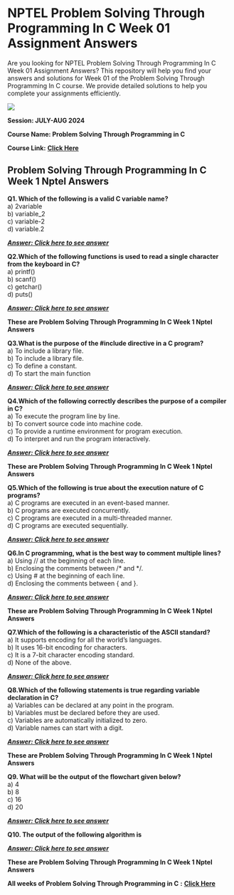 # NPTEL Problem Solving Through Programming In C Week 01 Assignment Answers

Are you looking for NPTEL Problem Solving Through Programming In C Week 01 Assignment Answers? This repository will help you find your answers and solutions for Week 01 of the Problem Solving Through Programming In C course. We provide detailed solutions to help you complete your assignments efficiently.

![](https://miro.medium.com/v2/resize:fit:875/1*1PYFVzaX6LdTTIifa8pUNg.jpeg)

**Session: JULY-AUG 2024**

**Course Name: Problem Solving Through Programming in C**

**Course Link:** [**Click Here**](https://onlinecourses.nptel.ac.in/noc24_cs123/)


## Problem Solving Through Programming In C Week 1 Nptel Answers<a id="44f6"></a>

**Q1. Which of the following is a valid C variable name?**\
a) 2variable\
b) variable\_2\
c) variable-2\
d) variable.2

[**_**Answer: Click here to see answer**_**](https://progiez.com/problem-solving-through-programming-in-c-week-1-nptel)

**Q2.Which of the following functions is used to read a single character from the keyboard in C?**\
a) printf()\
b) scanf()\
c) getchar()\
d) puts()

[**_**Answer: Click here to see answer**_**](https://progiez.com/problem-solving-through-programming-in-c-week-1-nptel)

**These are Problem Solving Through Programming In C Week 1 Nptel Answers**

**Q3.What is the purpose of the #include directive in a C program?**\
a) To include a library file.\
b) To include a library file.\
c) To define a constant.\
d) To start the main function

[**_**Answer: Click here to see answer**_**](https://progiez.com/problem-solving-through-programming-in-c-week-1-nptel)

**Q4.Which of the following correctly describes the purpose of a compiler in C?**\
a) To execute the program line by line.\
b) To convert source code into machine code.\
c) To provide a runtime environment for program execution.\
d) To interpret and run the program interactively.

[**_**Answer: Click here to see answer**_**](https://progiez.com/problem-solving-through-programming-in-c-week-1-nptel)

**These are Problem Solving Through Programming In C Week 1 Nptel Answers**

**Q5.Which of the following is true about the execution nature of C programs?**\
a) C programs are executed in an event-based manner.\
b) C programs are executed concurrently.\
c) C programs are executed in a multi-threaded manner.\
d) C programs are executed sequentially.

[**_**Answer: Click here to see answer**_**](https://progiez.com/problem-solving-through-programming-in-c-week-1-nptel)

**Q6.In C programming, what is the best way to comment multiple lines?**\
a) Using // at the beginning of each line.\
b) Enclosing the comments between /\* and \*/.\
c) Using # at the beginning of each line.\
d) Enclosing the comments between { and }.

[**_**Answer: Click here to see answer**_**](https://progiez.com/problem-solving-through-programming-in-c-week-1-nptel)

**These are Problem Solving Through Programming In C Week 1 Nptel Answers**

**Q7.Which of the following is a characteristic of the ASCII standard?**\
a) It supports encoding for all the world’s languages.\
b) It uses 16-bit encoding for characters.\
c) It is a 7-bit character encoding standard.\
d) None of the above.

[**_**Answer: Click here to see answer**_**](https://progiez.com/problem-solving-through-programming-in-c-week-1-nptel)

**Q8.Which of the following statements is true regarding variable declaration in C?**\
a) Variables can be declared at any point in the program.\
b) Variables must be declared before they are used.\
c) Variables are automatically initialized to zero.\
d) Variable names can start with a digit.

[**_**Answer: Click here to see answer**_**](https://progiez.com/problem-solving-through-programming-in-c-week-1-nptel)

**These are Problem Solving Through Programming In C Week 1 Nptel Answers**

**Q9. What will be the output of the flowchart given below?**\
a) 4\
b) 8\
c) 16\
d) 20

[**_**Answer: Click here to see answer**_**](https://progiez.com/problem-solving-through-programming-in-c-week-1-nptel)

**Q10. The output of the following algorithm is**

[**_**Answer: Click here to see answer**_**](https://progiez.com/problem-solving-through-programming-in-c-week-1-nptel)

**These are Problem Solving Through Programming In C Week 1 Nptel Answers**

**All weeks of Problem Solving Through Programming in C** **:** [**Click Here**](https://progiez.com/nptel-assignment-answers/introduction-to-internet-of-things)
